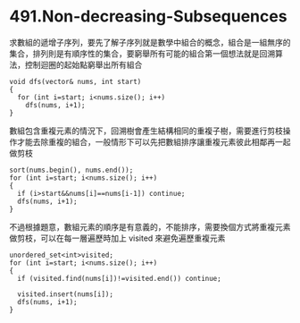 # 491.Non-decreasing-Subsequences

求數組的遞增子序列，要先了解子序列就是數學中組合的概念，組合是一組無序的集合，排列則是有順序性的集合，要窮舉所有可能的組合第一個想法就是回溯算法，控制迴圈的起始點窮舉出所有組合

```
void dfs(vector& nums, int start)
{
  for (int i=start; i<nums.size(); i++)
    dfs(nums, i+1);
}
```

數組包含重複元素的情況下，回溯樹會產生結構相同的重複子樹，需要進行剪枝操作才能去除重複的組合，一般情形下可以先把數組排序讓重複元素彼此相鄰再一起做剪枝

```
sort(nums.begin(), nums.end());
for (int i=start; i<nums.size(); i++)
{
  if (i>start&&nums[i]==nums[i-1]) continue;
  dfs(nums, i+1);
}
```

不過根據題意，數組元素的順序是有意義的，不能排序，需要換個方式將重複元素做剪枝，可以在每一層遍歷時加上 visited 來避免遍歷重複元素

```
unordered_set<int>visited;
for (int i=start; i<nums.size(); i++)
{
  if (visited.find(nums[i])!=visited.end()) continue;

  visited.insert(nums[i]);
  dfs(nums, i+1);
}
```
